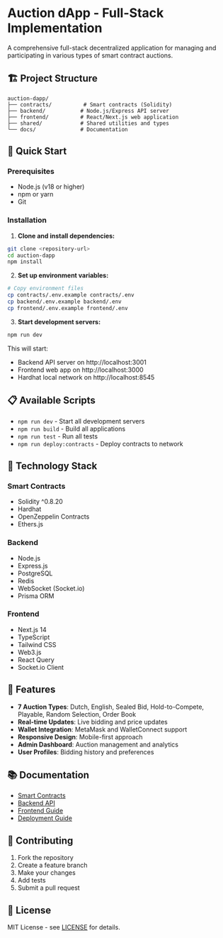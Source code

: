 # Auction dApp - Full-Stack Implementation

A comprehensive full-stack decentralized application for managing and participating in various types of smart contract auctions.

## 🏗️ Project Structure

```
auction-dapp/
├── contracts/          # Smart contracts (Solidity)
├── backend/           # Node.js/Express API server
├── frontend/          # React/Next.js web application
├── shared/            # Shared utilities and types
└── docs/              # Documentation
```

## 🚀 Quick Start

### Prerequisites
- Node.js (v18 or higher)
- npm or yarn
- Git

### Installation

1. **Clone and install dependencies:**
```bash
git clone <repository-url>
cd auction-dapp
npm install
```

2. **Set up environment variables:**
```bash
# Copy environment files
cp contracts/.env.example contracts/.env
cp backend/.env.example backend/.env
cp frontend/.env.example frontend/.env
```

3. **Start development servers:**
```bash
npm run dev
```

This will start:
- Backend API server on http://localhost:3001
- Frontend web app on http://localhost:3000
- Hardhat local network on http://localhost:8545

## 📋 Available Scripts

- `npm run dev` - Start all development servers
- `npm run build` - Build all applications
- `npm run test` - Run all tests
- `npm run deploy:contracts` - Deploy contracts to network

## 🔧 Technology Stack

### Smart Contracts
- Solidity ^0.8.20
- Hardhat
- OpenZeppelin Contracts
- Ethers.js

### Backend
- Node.js
- Express.js
- PostgreSQL
- Redis
- WebSocket (Socket.io)
- Prisma ORM

### Frontend
- Next.js 14
- TypeScript
- Tailwind CSS
- Web3.js
- React Query
- Socket.io Client

## 🎯 Features

- **7 Auction Types**: Dutch, English, Sealed Bid, Hold-to-Compete, Playable, Random Selection, Order Book
- **Real-time Updates**: Live bidding and price updates
- **Wallet Integration**: MetaMask and WalletConnect support
- **Responsive Design**: Mobile-first approach
- **Admin Dashboard**: Auction management and analytics
- **User Profiles**: Bidding history and preferences

## 📚 Documentation

- [Smart Contracts](./contracts/README.md)
- [Backend API](./backend/README.md)
- [Frontend Guide](./frontend/README.md)
- [Deployment Guide](./docs/deployment.md)

## 🤝 Contributing

1. Fork the repository
2. Create a feature branch
3. Make your changes
4. Add tests
5. Submit a pull request

## 📄 License

MIT License - see [LICENSE](LICENSE) for details.